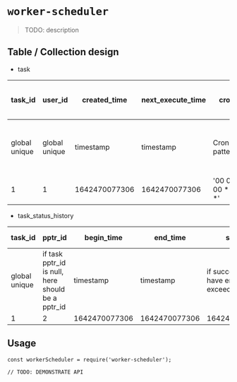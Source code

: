 # `worker-scheduler`

> TODO: description  

## Table / Collection design  
- task  

| task_id| user_id| created_time |next_execute_time| cron| worker_id(or hashed by task_id char code)| pptr_id  |  others(maybe) |
|---|---|---|---|---|---|---|---|
| global unique | global unique | timestamp |  timestamp |Cron patterns|    |  if null, any pptr can execute this task, randomly  |    |
| 1 |  1 |1642470077306| 1642470077306 |'00 00 00 * * *'   | 1  |  1 |  |

- task_status_history  


| task_id| pptr_id|  begin_time| end_time |status| text_hash | outer_html(VIP only) |  other(maybe) |
|---|---|---|---|---|---|---|---|
| global unique| if task pptr_id is null, here should be a pptr_id | timestamp | timestamp |  if success or have errror or exceed time limit | textContent, hashed, for easy compare |    |    |
| 1 | 2 |  1642470077306 |1642470077306| 1642470077306 |7f83b1657ff1fc53b92dc18148a1d65dfc2d4b1fa3d677284addd200126d9069   | `<div>Hello</div>`  |   |  




## Usage

```
const workerScheduler = require('worker-scheduler');

// TODO: DEMONSTRATE API
```
